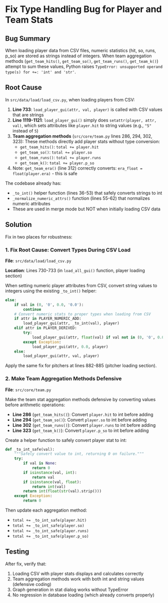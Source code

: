 # Fix Type Handling Bug for Player and Team Stats

## Bug Summary

When loading player data from CSV files, numeric statistics (hit, so, runs, p_so) are stored as strings instead of integers. When team aggregation methods (`get_team_hits()`, `get_team_so()`, `get_team_runs()`, `get_team_k()`) attempt to sum these values, Python raises `TypeError: unsupported operand type(s) for +=: 'int' and 'str'`.

## Root Cause

In `src/data/load/load_csv.py`, when loading players from CSV:

1. **Line 733**: `load_player_gui(attr, val, player)` is called with CSV values that are strings
2. **Line 1119-1121**: `load_player_gui()` simply does `setattr(player, attr, val)`, which sets attributes like `player.hit` to string values (e.g., `"5"` instead of `5`)
3. **Team aggregation methods** (`src/core/team.py` lines 286, 294, 302, 323): These methods directly add player stats without type conversion:
   - `get_team_hits()`: `total += player.hit` 
   - `get_team_so()`: `total += player.so`
   - `get_team_runs()`: `total += player.runs`
   - `get_team_k()`: `total += player.p_so`
4. Note: `get_team_era()` (line 312) correctly converts: `era_float = float(player.era)` - this is safe

The codebase already has:
- `_to_int()` helper function (lines 36-53) that safely converts strings to int
- `_normalize_numeric_attrs()` function (lines 55-62) that normalizes numeric attributes
- These are used in merge mode but NOT when initially loading CSV data

## Solution

Fix in two places for robustness:

### 1. Fix Root Cause: Convert Types During CSV Load

**File**: `src/data/load/load_csv.py`

**Location**: Lines 730-733 (in `load_all_gui()` function, player loading section)

When setting numeric player attributes from CSV, convert string values to integers using the existing `_to_int()` helper:

```python
else:
    if val in (0, '0', 0.0, '0.0'):
        continue
    # Convert numeric stats to proper types when loading from CSV
    if attr in PLAYER_NUMERIC_ADD:
        load_player_gui(attr, _to_int(val), player)
    elif attr in PLAYER_DERIVED:
        try:
            load_player_gui(attr, float(val) if val not in (0, '0', 0.0, '0.0', '') else 0.0, player)
        except Exception:
            load_player_gui(attr, 0.0, player)
    else:
        load_player_gui(attr, val, player)
```

Apply the same fix for pitchers at lines 882-885 (pitcher loading section).

### 2. Make Team Aggregation Methods Defensive

**File**: `src/core/team.py`

Make the team stat aggregation methods defensive by converting values before arithmetic operations:

- **Line 286** (`get_team_hits()`): Convert `player.hit` to int before adding
- **Line 294** (`get_team_so()`): Convert `player.so` to int before adding  
- **Line 302** (`get_team_runs()`): Convert `player.runs` to int before adding
- **Line 323** (`get_team_k()`): Convert `player.p_so` to int before adding

Create a helper function to safely convert player stat to int:

```python
def _to_int_safe(val):
    """Safely convert value to int, returning 0 on failure."""
    try:
        if val is None:
            return 0
        if isinstance(val, int):
            return val
        if isinstance(val, float):
            return int(val)
        return int(float(str(val).strip()))
    except Exception:
        return 0
```

Then update each aggregation method:
- `total += _to_int_safe(player.hit)`
- `total += _to_int_safe(player.so)`
- `total += _to_int_safe(player.runs)`
- `total += _to_int_safe(player.p_so)`

## Testing

After fix, verify that:
1. Loading CSV with player stats displays and calculates correctly
2. Team aggregation methods work with both int and string values (defensive coding)
3. Graph generation in stat dialog works without TypeError
4. No regression in database loading (which already converts properly)

